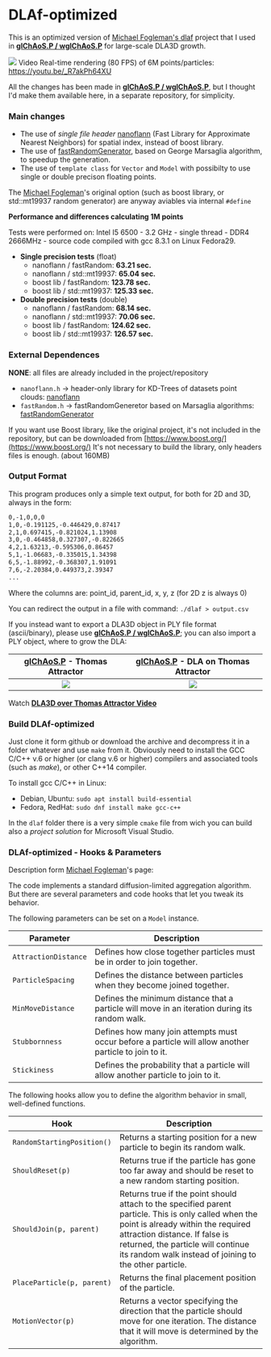 # DLAf-optimized

This is an optimized version of [Michael Fogleman's dlaf](https://github.com/fogleman/dlaf) project that I used in [**glChAoS.P / wglChAoS.P**](https://github.com/BrutPitt/glChAoS.P) for large-scale DLA3D growth.

[![](https://raw.githubusercontent.com/BrutPitt/myRepos/master/glChAoSP/screenShots/dla3D.jpg)](https://youtu.be/_R7akPh64XU)
Video Real-time rendering (80 FPS) of 6M points/particles: https://youtu.be/_R7akPh64XU 

All the changes has been made in [**glChAoS.P / wglChAoS.P**](https://github.com/BrutPitt/glChAoS.P), but I thought I'd make them available here, in a separate repository, for simplicity.

### Main changes
- The use of *single file header* [nanoflann](https://github.com/jlblancoc/nanoflann) (Fast Library for Approximate Nearest Neighbors) for spatial index, instead of boost library.
- The use of [fastRandomGenerator](https://github.com/BrutPitt/fastRandomGenerator), based on George Marsaglia algorithm, to speedup the generation.
- The use of `template class` for `Vector` and `Model` with possibilty to use single or double precison floating points.

The [Michael Fogleman](https://github.com/fogleman/dlaf)'s original option (such as boost library, or std::mt19937 random generator) are anyway aviables via internal `#define` 

**Performance and differences calculating 1M points**

Tests were performed on: Intel I5 6500 - 3.2 GHz - single thread - DDR4 2666MHz - source code compiled with gcc 8.3.1 on Linux Fedora29.

- **Single precision tests** (float)
  - nanoflann / fastRandom:   **63.21 sec.**
  - nanoflann / std::mt19937: **65.04 sec.**
  - boost lib / fastRandom: **123.78 sec.**
  - boost lib / std::mt19937: **125.33 sec.**
- **Double precision tests** (double)
  - nanoflann / fastRandom:   **68.14 sec.**
  - nanoflann / std::mt19937: **70.06 sec.**
  - boost lib / fastRandom: **124.62 sec.**
  - boost lib / std::mt19937: **126.57 sec.**

### External Dependences

**NONE**: all files are already included in the project/repository

- `nanoflann.h` -> header-only library for KD-Trees of datasets point clouds: [nanoflann](https://github.com/jlblancoc/nanoflann)
- `fastRandom.h` -> fastRandomGeneretor based on Marsaglia algorithms: [fastRandomGenerator](https://github.com/BrutPitt/fastRandomGenerator)

If you want use Boost library, like the original project, it's not included in the repository, but can be downloaded from [https://www.boost.org/](https://www.boost.org/)
It's not necessary to build the library, only headers files is enough. (about 160MB) 

### Output Format
This program produces only a simple text output, for both for 2D and 3D, always in the form:
```bash
0,-1,0,0,0
1,0,-0.191125,-0.446429,0.87417
2,1,0.697415,-0.821024,1.13908
3,0,-0.464858,0.327307,-0.822665
4,2,1.63213,-0.595306,0.86457
5,1,-1.06683,-0.335015,1.34398
6,5,-1.88992,-0.368307,1.91091
7,6,-2.20384,0.449373,2.39347
...
```
Where the columns are: point_id, parent_id, x, y, z (for 2D z is always 0)

You can redirect the output in a file with command: `./dlaf > output.csv`

If you instead want to export a DLA3D object in PLY file format (ascii/binary), please use [**glChAoS.P / wglChAoS.P**](https://github.com/BrutPitt/glChAoS.P); you can also import a PLY object, where to grow the DLA:

| [**glChAoS.P**](https://github.com/BrutPitt/glChAoS.P) - Thomas Attractor |  [**glChAoS.P**](https://github.com/BrutPitt/glChAoS.P) - DLA on Thomas Attractor |
| :-----: | :----: |
|[![](https://user-images.githubusercontent.com/16171743/57495764-ebb7d180-72cf-11e9-9da6-b2f4be227951.jpg)](https://user-images.githubusercontent.com/16171743/57495764-ebb7d180-72cf-11e9-9da6-b2f4be227951.jpg) | [![](https://user-images.githubusercontent.com/16171743/57906343-e6cbc280-7879-11e9-8ada-fc639dce60d4.jpg)](https://user-images.githubusercontent.com/16171743/57906343-e6cbc280-7879-11e9-8ada-fc639dce60d4.jpg)|

Watch **[DLA3D over Thomas Attractor Video](https://youtu.be/Eu69KcPms_s)**



### Build DLAf-optimized

Just clone it form github or download the archive and decompress it in a folder whatever and  use `make` from it.
Obviously need to install the GCC C/C++ v.6 or higher (or clang v.6 or higher) compilers and associated tools (such as *make*), or other C++14 compiler.

To install gcc C/C++ in Linux:
* Debian, Ubuntu: `sudo apt install build-essential`
* Fedora, RedHat: `sudo dnf install make gcc-c++`

In the `dlaf` folder there is a very simple `cmake` file from wich you can build also a *project solution* for Microsoft Visual Studio.


### DLAf-optimized - Hooks & Parameters 
Description form [Michael Fogleman](https://github.com/fogleman/dlaf)'s page:

The code implements a standard diffusion-limited aggregation algorithm. But there are several parameters and code hooks that let you tweak its behavior.

The following parameters can be set on a `Model` instance.

| Parameter | Description |
| --- | --- |
| `AttractionDistance` | Defines how close together particles must be in order to join together. |
| `ParticleSpacing` | Defines the distance between particles when they become joined together. |
| `MinMoveDistance` | Defines the minimum distance that a particle will move in an iteration during its random walk. |
| `Stubbornness` | Defines how many join attempts must occur before a particle will allow another particle to join to it. |
| `Stickiness` | Defines the probability that a particle will allow another particle to join to it. |

The following hooks allow you to define the algorithm behavior in small, well-defined functions.

| Hook | Description |
| --- | --- |
| `RandomStartingPosition()` | Returns a starting position for a new particle to begin its random walk. |
| `ShouldReset(p)` | Returns true if the particle has gone too far away and should be reset to a new random starting position. |
| `ShouldJoin(p, parent)` | Returns true if the point should attach to the specified parent particle. This is only called when the point is already within the required attraction distance. If false is returned, the particle will continue its random walk instead of joining to the other particle. |
| `PlaceParticle(p, parent)` | Returns the final placement position of the particle. |
| `MotionVector(p)` | Returns a vector specifying the direction that the particle should move for one iteration. The distance that it will move is determined by the algorithm. |



